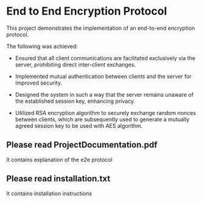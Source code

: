 # End to End Encryption Protocol
This project demonstrates the implementation of an end-to-end encryption protocol.

The following was achieved:

- Ensured that all client communications are facilitated exclusively via 
the server, prohibiting direct inter-client exchanges.

- Implemented mutual authentication between clients and the server 
for improved security.

- Designed the system in such a way that the server remains unaware 
of the established session key, enhancing privacy.

- Utilized RSA encryption algorithm to securely exchange random 
nonces between clients, which are subsequently used to generate a 
mutually agreed session key to be used with AES algorithm.

## Please read ProjectDocumentation.pdf
It contains explanation of the e2e protocol

## Please read installation.txt
It contains installation instructions
